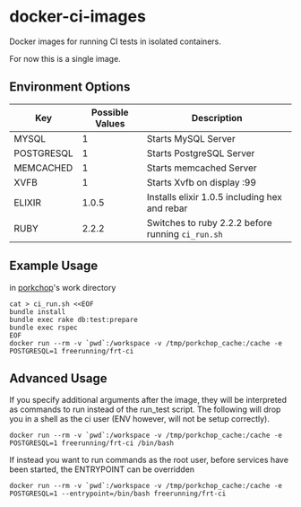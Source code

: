 # docker-ci-images

Docker images for running CI tests in isolated containers.

For now this is a single image.

## Environment Options

| Key | Possible Values | Description |
| --- | --------------- | ----------- |
| MYSQL | 1 | Starts MySQL Server |
| POSTGRESQL | 1 | Starts PostgreSQL Server |
| MEMCACHED | 1 | Starts memcached Server |
| XVFB | 1 | Starts Xvfb on display :99 |
| ELIXIR | 1.0.5 | Installs elixir 1.0.5 including hex and rebar |
| RUBY | 2.2.2 | Switches to ruby 2.2.2 before running `ci_run.sh` |

## Example Usage

in [porkchop](http://github.com/freerunningtech/porkchop)'s work directory


``` shell
cat > ci_run.sh <<EOF
bundle install
bundle exec rake db:test:prepare
bundle exec rspec
EOF
docker run --rm -v `pwd`:/workspace -v /tmp/porkchop_cache:/cache -e POSTGRESQL=1 freerunning/frt-ci
```

## Advanced Usage

If you specify additional arguments after the image, they will be interpreted as commands to run instead of the run_test script. The following will drop you in a shell as the ci user (ENV however, will not be setup correctly).

```
docker run --rm -v `pwd`:/workspace -v /tmp/porkchop_cache:/cache -e POSTGRESQL=1 freerunning/frt-ci /bin/bash
```

If instead you want to run commands as the root user, before services have been started, the ENTRYPOINT can be overridden

```
docker run --rm -v `pwd`:/workspace -v /tmp/porkchop_cache:/cache -e POSTGRESQL=1 --entrypoint=/bin/bash freerunning/frt-ci
```
